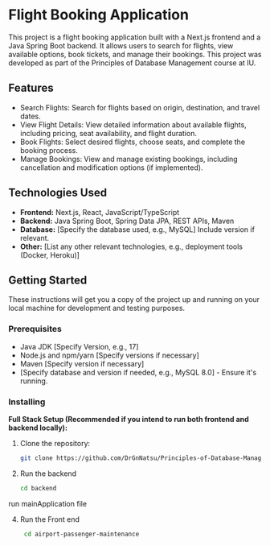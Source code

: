 # Flight Booking Application

This project is a flight booking application built with a Next.js frontend and a Java Spring Boot backend. It allows users to search for flights, view available options, book tickets, and manage their bookings. This project was developed as part of the Principles of Database Management course at IU.

## Features

* Search Flights: Search for flights based on origin, destination, and travel dates.
* View Flight Details: View detailed information about available flights, including pricing, seat availability, and flight duration.
* Book Flights: Select desired flights, choose seats, and complete the booking process.
* Manage Bookings: View and manage existing bookings, including cancellation and modification options (if implemented).

## Technologies Used

* **Frontend:** Next.js, React, JavaScript/TypeScript
* **Backend:** Java Spring Boot, Spring Data JPA, REST APIs, Maven
* **Database:** [Specify the database used, e.g., MySQL]  Include version if relevant.
* **Other:** [List any other relevant technologies, e.g., deployment tools (Docker, Heroku)]

## Getting Started

These instructions will get you a copy of the project up and running on your local machine for development and testing purposes.

### Prerequisites

* Java JDK [Specify Version, e.g., 17]
* Node.js and npm/yarn [Specify versions if necessary]
* Maven [Specify version if necessary]
* [Specify database and version if needed, e.g., MySQL 8.0] - Ensure it's running.


### Installing

**Full Stack Setup (Recommended if you intend to run both frontend and backend locally):**

1. Clone the repository:
   ```bash
   git clone https://github.com/DrGnNatsu/Principles-of-Database-Management-IU.git

2. Run the backend
   ```bash
   cd backend
   
run mainApplication file

4. Run the Front end
   ```bash
    cd airport-passenger-maintenance

